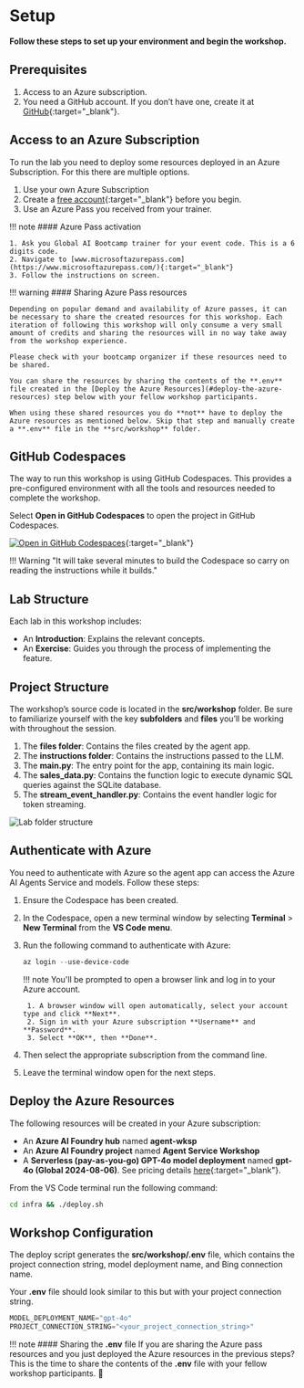 # Setup

**Follow these steps to set up your environment and begin the workshop.**

## Prerequisites

1. Access to an Azure subscription. 
2. You need a GitHub account. If you don’t have one, create it at [GitHub](https://github.com/join){:target="_blank"}.


## Access to an Azure Subscription

To run the lab you need to deploy some resources deployed in an Azure Subscription. For this there are multiple options.

1. Use your own Azure Subscription
2. Create a [free account](https://azure.microsoft.com/free/){:target="_blank"} before you begin.
3. Use an Azure Pass you received from your trainer.

!!! note
    #### Azure Pass activation

    1. Ask you Global AI Bootcamp trainer for your event code. This is a 6 digits code.
    2. Navigate to [www.microsoftazurepass.com](https://www.microsoftazurepass.com/){:target="_blank"}
    3. Follow the instructions on screen.

!!! warning
    #### Sharing Azure Pass resources

    Depending on popular demand and availability of Azure passes, it can be necessary to share the created resources for this workshop. Each iteration of following this workshop will only consume a very small amount of credits and sharing the resources will in no way take away from the workshop experience.  

    Please check with your bootcamp organizer if these resources need to be shared.

    You can share the resources by sharing the contents of the **.env** file created in the [Deploy the Azure Resources](#deploy-the-azure-resources) step below with your fellow workshop participants.

    When using these shared resources you do **not** have to deploy the Azure resources as mentioned below. Skip that step and manually create a **.env** file in the **src/workshop** folder.

## GitHub Codespaces

The way to run this workshop is using GitHub Codespaces. This provides a pre-configured environment with all the tools and resources needed to complete the workshop.

Select **Open in GitHub Codespaces** to open the project in GitHub Codespaces.

[![Open in GitHub Codespaces](https://github.com/codespaces/badge.svg)](https://codespaces.new/GlobalAICommunity/global-ai-bootcamp-2025-workshop-ai-agents){:target="_blank"}

!!! Warning "It will take several minutes to build the Codespace so carry on reading the instructions while it builds."

## Lab Structure

Each lab in this workshop includes:

- An **Introduction**: Explains the relevant concepts.
- An **Exercise**: Guides you through the process of implementing the feature.

## Project Structure

The workshop’s source code is located in the **src/workshop** folder. Be sure to familiarize yourself with the key **subfolders** and **files** you’ll be working with throughout the session.

1. The **files folder**: Contains the files created by the agent app.
1. The **instructions folder**: Contains the instructions passed to the LLM.
1. The **main.py**: The entry point for the app, containing its main logic.
1. The **sales_data.py**: Contains the function logic to execute dynamic SQL queries against the SQLite database.
1. The **stream_event_handler.py**: Contains the event handler logic for token streaming.

![Lab folder structure](./media/project-structure-self-guided.png)

## Authenticate with Azure

You need to authenticate with Azure so the agent app can access the Azure AI Agents Service and models. Follow these steps:

1. Ensure the Codespace has been created.
1. In the Codespace, open a new terminal window by selecting **Terminal** > **New Terminal** from the **VS Code menu**.
2. Run the following command to authenticate with Azure:

    ```powershell
    az login --use-device-code
    ```

    !!! note
        You'll be prompted to open a browser link and log in to your Azure account.

        1. A browser window will open automatically, select your account type and click **Next**.
        2. Sign in with your Azure subscription **Username** and **Password**.
        3. Select **OK**, then **Done**.

3. Then select the appropriate subscription from the command line.
4. Leave the terminal window open for the next steps.

## Deploy the Azure Resources

The following resources will be created in your Azure subscription:  

- An **Azure AI Foundry hub** named **agent-wksp**
- An **Azure AI Foundry project** named **Agent Service Workshop** 
- A **Serverless (pay-as-you-go) GPT-4o model deployment** named **gpt-4o (Global 2024-08-06)**. See pricing details [here](https://azure.microsoft.com/pricing/details/cognitive-services/openai-service/){:target="_blank"}.

From the VS Code terminal run the following command:

```bash
cd infra && ./deploy.sh
```

## Workshop Configuration

The deploy script generates the **src/workshop/.env** file, which contains the project connection string, model deployment name, and Bing connection name.

Your **.env** file should look similar to this but with your project connection string.

```python
MODEL_DEPLOYMENT_NAME="gpt-4o"
PROJECT_CONNECTION_STRING="<your_project_connection_string>"
```

!!! note
    #### Sharing the **.env** file
    If you are sharing the Azure pass resources and you just deployed the Azure resources in the previous steps? This is the time to share the contents of the **.env** file with your fellow workshop participants. 🙏